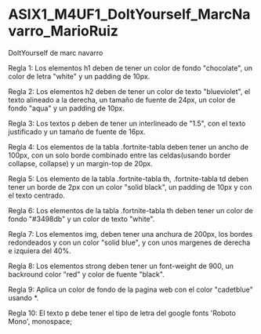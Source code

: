 # ASIX1_M4UF1_DoItYourself_MarcNavarro_MarioRuiz
DoltYourself de marc navarro

Regla 1: Los elementos h1 deben de tener un color de fondo "chocolate", un color de letra "white" y un padding de 10px.

Regla 2: Los elementos h2 deben de tener un color de texto "blueviolet", el texto alineado a la derecha, un tamaño de fuente de 24px, un color de fondo "aqua" y un padding de 10px.

Regla 3: Los textos p deben de tener un interlineado de "1.5", con el texto justificado y un tamaño de fuente de 16px.

Regla 4: Los elementos de la tabla .fortnite-tabla deben tener un ancho de 100px, con un solo borde combinado entre las celdas(usando border collapse, collapse) y un margin-top de 20px.

Regla 5: Los elemento de la tabla .fortnite-tabla th, .fortnite-tabla td deben tener un borde de 2px con un color "solid black", un padding de 10px y con el texto centrado.

Regla 6: Los elementos de la tabla .fortnite-tabla th deben tener un color de fondo "#3498db" y un color de texto "white".

Regla 7: Los elementos img, deben tener una anchura de 200px, los bordes redondeados y con un color "solid blue", y con unos margenes de derecha e izquiera del 40%.

Regla 8: Los elementos strong deben tener un font-weight de 900, un backround color "red" y color de fuente "black".

Regla 9: Aplica un color de fondo de la pagina web con el color "cadetblue" usando *.

Regla 10: El texto p debe tener el tipo de letra del google fonts 'Roboto Mono', monospace;
